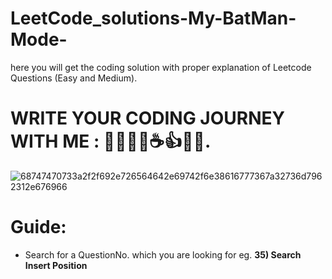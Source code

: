 # LeetCode_solutions-My-BatMan-Mode-
here you will get the coding solution with proper explanation of Leetcode Questions (Easy and Medium).

# WRITE YOUR CODING JOURNEY WITH ME : 🧑🏼‍💻🎶☕👍😎🍕.
![68747470733a2f2f692e726564642e69742f6e38616777367a32736d7962312e676966](https://github.com/sujalkalra/LeetCode_solutions-My-BatMan-Mode-/assets/114348922/fcdf906e-74e0-4569-8e79-0e5280f20ee8)
# Guide:
- Search for a QuestionNo. which you are looking for eg. **35) Search Insert Position**
